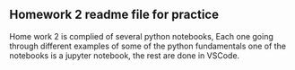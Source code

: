 ## Homework 2 readme file for practice

Home work 2 is complied of several python notebooks, Each one going through different examples of some of the python fundamentals
one of the notebooks is a jupyter notebook, the rest are done in VSCode.